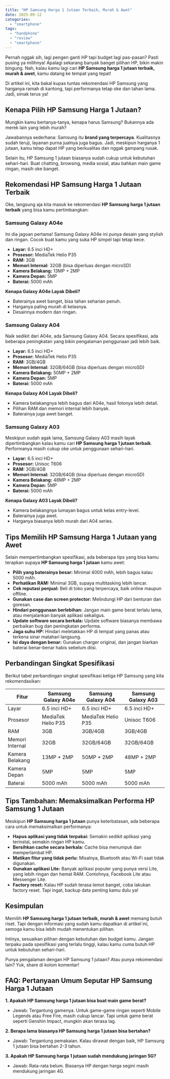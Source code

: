 ```yaml
---
title: "HP Samsung Harga 1 Jutaan Terbaik, Murah & Awet"
date: 2025-09-12
categories: 
  - "smartphone"
tags: 
  - "handphone"
  - "review"
  - "smartphone"
---
```


Pernah nggak sih, lagi pengen ganti HP tapi budget lagi pas-pasan? Pasti pusing ya milihnya! Apalagi sekarang banyak banget pilihan HP, bikin makin bingung. Nah, kalau kamu lagi cari **HP Samsung harga 1 jutaan terbaik, murah & awet**, kamu datang ke tempat yang tepat!

Di artikel ini, kita bakal kupas tuntas rekomendasi HP Samsung yang harganya ramah di kantong, tapi performanya tetap oke dan tahan lama. Jadi, simak terus ya!

## Kenapa Pilih HP Samsung Harga 1 Jutaan?

Mungkin kamu bertanya-tanya, kenapa harus Samsung? Bukannya ada merek lain yang lebih murah?

Jawabannya sederhana: Samsung itu **brand yang terpercaya**. Kualitasnya sudah teruji, layanan purna jualnya juga bagus. Jadi, meskipun harganya 1 jutaan, kamu tetap dapat HP yang berkualitas dan nggak gampang rusak.

Selain itu, HP Samsung 1 jutaan biasanya sudah cukup untuk kebutuhan sehari-hari. Buat chatting, browsing, media sosial, atau bahkan main game ringan, masih oke banget.

## Rekomendasi HP Samsung Harga 1 Jutaan Terbaik

Oke, langsung aja kita masuk ke rekomendasi **HP Samsung harga 1 jutaan terbaik** yang bisa kamu pertimbangkan:

### Samsung Galaxy A04e

Ini dia jagoan pertama! Samsung Galaxy A04e ini punya desain yang stylish dan ringan. Cocok buat kamu yang suka HP simpel tapi tetap kece.

- **Layar:** 6.5 inci HD+
- **Prosesor:** MediaTek Helio P35
- **RAM:** 3GB
- **Memori Internal:** 32GB (bisa diperluas dengan microSD)
- **Kamera Belakang:** 13MP + 2MP
- **Kamera Depan:** 5MP
- **Baterai:** 5000 mAh

**Kenapa Galaxy A04e Layak Dibeli?**

- Baterainya awet banget, bisa tahan seharian penuh.
- Harganya paling murah di kelasnya.
- Desainnya modern dan ringan.

### Samsung Galaxy A04

Naik sedikit dari A04e, ada Samsung Galaxy A04. Secara spesifikasi, ada beberapa peningkatan yang bikin pengalaman penggunaan jadi lebih baik.

- **Layar:** 6.5 inci HD+
- **Prosesor:** MediaTek Helio P35
- **RAM:** 3GB/4GB
- **Memori Internal:** 32GB/64GB (bisa diperluas dengan microSD)
- **Kamera Belakang:** 50MP + 2MP
- **Kamera Depan:** 5MP
- **Baterai:** 5000 mAh

**Kenapa Galaxy A04 Layak Dibeli?**

- Kamera belakangnya lebih bagus dari A04e, hasil fotonya lebih detail.
- Pilihan RAM dan memori internal lebih banyak.
- Baterainya juga awet banget.

### Samsung Galaxy A03

Meskipun sudah agak lama, Samsung Galaxy A03 masih layak dipertimbangkan kalau kamu cari **HP Samsung harga 1 jutaan terbaik**. Performanya masih cukup oke untuk penggunaan sehari-hari.

- **Layar:** 6.5 inci HD+
- **Prosesor:** Unisoc T606
- **RAM:** 3GB/4GB
- **Memori Internal:** 32GB/64GB (bisa diperluas dengan microSD)
- **Kamera Belakang:** 48MP + 2MP
- **Kamera Depan:** 5MP
- **Baterai:** 5000 mAh

**Kenapa Galaxy A03 Layak Dibeli?**

- Kamera belakangnya lumayan bagus untuk kelas entry-level.
- Baterainya juga awet.
- Harganya biasanya lebih murah dari A04 series.

## Tips Memilih HP Samsung Harga 1 Jutaan yang Awet

Selain mempertimbangkan spesifikasi, ada beberapa tips yang bisa kamu terapkan supaya **HP Samsung harga 1 jutaan** kamu awet:

- **Pilih yang baterainya besar:** Minimal 4000 mAh, lebih bagus kalau 5000 mAh.
- **Perhatikan RAM:** Minimal 3GB, supaya multitasking lebih lancar.
- **Cek reputasi penjual:** Beli di toko yang terpercaya, baik online maupun offline.
- **Gunakan case dan screen protector:** Melindungi HP dari benturan dan goresan.
- **Hindari penggunaan berlebihan:** Jangan main game berat terlalu lama, atau menjalankan banyak aplikasi sekaligus.
- **Update software secara berkala:** Update software biasanya membawa perbaikan bug dan peningkatan performa.
- **Jaga suhu HP:** Hindari meletakkan HP di tempat yang panas atau terkena sinar matahari langsung.
- **Isi daya dengan benar:** Gunakan charger original, dan jangan biarkan baterai benar-benar habis sebelum diisi.

## Perbandingan Singkat Spesifikasi

Berikut tabel perbandingan singkat spesifikasi ketiga HP Samsung yang kita rekomendasikan:

| Fitur | Samsung Galaxy A04e | Samsung Galaxy A04 | Samsung Galaxy A03 |
| --- | --- | --- | --- |
| Layar | 6.5 inci HD+ | 6.5 inci HD+ | 6.5 inci HD+ |
| Prosesor | MediaTek Helio P35 | MediaTek Helio P35 | Unisoc T606 |
| RAM | 3GB | 3GB/4GB | 3GB/4GB |
| Memori Internal | 32GB | 32GB/64GB | 32GB/64GB |
| Kamera Belakang | 13MP + 2MP | 50MP + 2MP | 48MP + 2MP |
| Kamera Depan | 5MP | 5MP | 5MP |
| Baterai | 5000 mAh | 5000 mAh | 5000 mAh |

## Tips Tambahan: Memaksimalkan Performa HP Samsung 1 Jutaan

Meskipun **HP Samsung harga 1 jutaan** punya keterbatasan, ada beberapa cara untuk memaksimalkan performanya:

- **Hapus aplikasi yang tidak terpakai:** Semakin sedikit aplikasi yang terinstal, semakin ringan HP kamu.
- **Bersihkan cache secara berkala:** Cache bisa menumpuk dan memperlambat HP.
- **Matikan fitur yang tidak perlu:** Misalnya, Bluetooth atau Wi-Fi saat tidak digunakan.
- **Gunakan aplikasi Lite:** Banyak aplikasi populer yang punya versi Lite, yang lebih ringan dan hemat RAM. Contohnya, Facebook Lite atau Messenger Lite.
- **Factory reset:** Kalau HP sudah terasa lemot banget, coba lakukan factory reset. Tapi ingat, backup data penting kamu dulu ya!

## Kesimpulan

Memilih **HP Samsung harga 1 jutaan terbaik, murah & awet** memang butuh riset. Tapi dengan informasi yang sudah kamu dapatkan di artikel ini, semoga kamu bisa lebih mudah menentukan pilihan.

Intinya, sesuaikan pilihan dengan kebutuhan dan budget kamu. Jangan terpaku pada spesifikasi yang terlalu tinggi, kalau kamu cuma butuh HP untuk kebutuhan sehari-hari.

Punya pengalaman dengan HP Samsung 1 jutaan? Atau punya rekomendasi lain? Yuk, share di kolom komentar!

## FAQ: Pertanyaan Umum Seputar HP Samsung Harga 1 Jutaan

**1\. Apakah HP Samsung harga 1 jutaan bisa buat main game berat?**

- Jawab: Tergantung gamenya. Untuk game-game ringan seperti Mobile Legends atau Free Fire, masih cukup lancar. Tapi untuk game berat seperti Genshin Impact, mungkin akan terasa lag.

**2\. Berapa lama biasanya HP Samsung harga 1 jutaan bisa bertahan?**

- Jawab: Tergantung pemakaian. Kalau dirawat dengan baik, HP Samsung 1 jutaan bisa bertahan 2-3 tahun.

**3\. Apakah HP Samsung harga 1 jutaan sudah mendukung jaringan 5G?**

- Jawab: Rata-rata belum. Biasanya HP dengan harga segini masih mendukung jaringan 4G.
